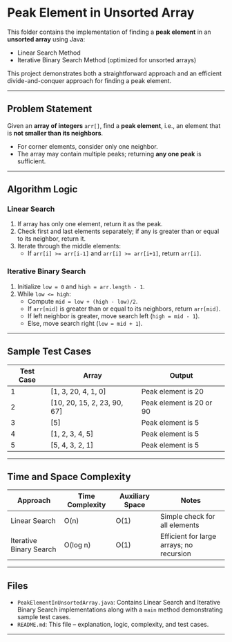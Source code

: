 # Peak Element in Unsorted Array

This folder contains the implementation of finding a **peak element** in an **unsorted array** using Java:

- Linear Search Method
- Iterative Binary Search Method (optimized for unsorted arrays)

This project demonstrates both a straightforward approach and an efficient divide-and-conquer approach for finding a peak element.

---

## Problem Statement

Given an **array of integers** `arr[]`, find a **peak element**, i.e., an element that is **not smaller than its neighbors**.  
- For corner elements, consider only one neighbor.  
- The array may contain multiple peaks; returning **any one peak** is sufficient.

---

## Algorithm Logic

### Linear Search
1. If array has only one element, return it as the peak.  
2. Check first and last elements separately; if any is greater than or equal to its neighbor, return it.  
3. Iterate through the middle elements:
   - If `arr[i] >= arr[i-1]` and `arr[i] >= arr[i+1]`, return `arr[i]`.

### Iterative Binary Search
1. Initialize `low = 0` and `high = arr.length - 1`.  
2. While `low <= high`:
   - Compute `mid = low + (high - low)/2`.  
   - If `arr[mid]` is greater than or equal to its neighbors, return `arr[mid]`.  
   - If left neighbor is greater, move search left (`high = mid - 1`).  
   - Else, move search right (`low = mid + 1`).  

---

## Sample Test Cases

| Test Case | Array                  | Output                   |
|-----------|-----------------------|--------------------------|
| 1         | [1, 3, 20, 4, 1, 0]   | Peak element is 20       |
| 2         | [10, 20, 15, 2, 23, 90, 67] | Peak element is 20 or 90 |
| 3         | [5]                    | Peak element is 5        |
| 4         | [1, 2, 3, 4, 5]        | Peak element is 5        |
| 5         | [5, 4, 3, 2, 1]        | Peak element is 5        |

---

## Time and Space Complexity

| Approach            | Time Complexity | Auxiliary Space | Notes                                      |
|--------------------|----------------|----------------|-------------------------------------------|
| Linear Search       | O(n)           | O(1)           | Simple check for all elements             |
| Iterative Binary Search | O(log n)   | O(1)           | Efficient for large arrays; no recursion |

---

## Files

- `PeakElementInUnsortedArray.java`: Contains Linear Search and Iterative Binary Search implementations along with a `main` method demonstrating sample test cases.
- `README.md`: This file – explanation, logic, complexity, and test cases.

---
